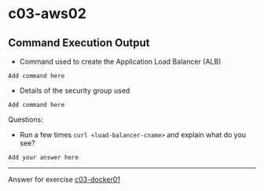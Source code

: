 # c03-aws02

## Command Execution Output
- Command used to create the Application Load Balancer (ALB)
```
Add command here
```

- Details of the security group used
```
Add command here
```

Questions:
- Run a few times `curl <load-balancer-cname>` and explain what do you see?
```
Add your answer here
```

<!-- Don't change anything below this point-->
***
Answer for exercise [c03-docker01](https://github.com/devopsacademyau/academy/blob/af3225a3436f263164e8daebc6bbd1ef3122b900/classes/03class/exercises/c03-docker01/README.md)